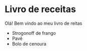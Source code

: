 # Livro de receitas

Olá! Bem vindo ao meu livro de reitas

 - Strogonoff de frango
 - Pavê
 - Bolo de cenoura
